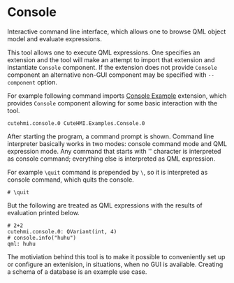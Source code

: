 # Console

Interactive command line interface, which allows one to browse QML object model and evaluate expressions.

This tool allows one to execute QML expressions. One specifies an extension and the tool will make an attempt to import that
extension and instantiate `Console` component. If the extension does not provide `Console` component an alternative non-GUI
component may be specified with `--component` option.

For example following command imports [Console Example](../../extensions/CuteHMI/Examples/Console.0/) extension, which provides
`Console` component allowing for some basic interaction with the tool.
```
cutehmi.console.0 CuteHMI.Examples.Console.0
```

After starting the program, a command prompt is shown. Command line interpreter basically works in two modes: console command mode
and QML expression mode. Any command that starts with '\' character is interpreted as console command; everything else is
interpreted as QML expression.

For example `\quit` command is prepended by `\`, so it is interpreted as console command, which quits the console.
```
# \quit
```

But the following are treated as QML expressions with the results of evaluation printed below.
```
# 2+2
cutehmi.console.0: QVariant(int, 4)
# console.info("huhu")
qml: huhu
```

The motiviation behind this tool is to make it possible to conveniently set up or configure an extenision, in situations, when no
GUI is available. Creating a schema of a database is an example use case.
